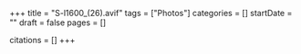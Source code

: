 +++
title = "S-l1600_(26).avif"
tags = ["Photos"]
categories = []
startDate = ""
draft = false
pages = []

citations = []
+++
